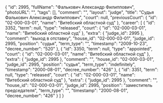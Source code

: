 {
    "id": 2995,
    "fullName": "Фалькович Александр Филиппович",
    "photoURL": "",
    "tags": [],
    "comment": "",
    "layout": "judge",
    "title": "Судья Фалькович Александр Филиппович",
    "court": null,
    "previousCourt": {
        "id": "02-000-03-01",
        "name": "Витебский областной суд"
    },
    "career": [
        {
            "id": 3352,
            "term": null,
            "type": "released",
            "court": {
                "id": "02-000-03-01",
                "name": "Витебский областной суд"
            },
            "extra": {
                "judge_id": 2995
            },
            "comment": "выход в отставку",
            "house_id": "02-000-03-01",
            "judge_id": 2995,
            "position": "судья",
            "term_type": "",
            "timestamp": "2009-10-23",
            "decree_number": "520"
        },
        {
            "id": 3350,
            "term": null,
            "type": "appointed",
            "court": {
                "id": "02-000-03-01",
                "name": "Витебский областной суд"
            },
            "extra": {
                "judge_id": 2995
            },
            "comment": "",
            "house_id": "02-000-03-01",
            "judge_id": 2995,
            "position": "судья",
            "term_type": "indefinitely",
            "timestamp": "2000-08-01",
            "decree_number": "426"
        },
        {
            "id": 3351,
            "term": null,
            "type": "released",
            "court": {
                "id": "02-000-03-01",
                "name": "Витебский областной суд"
            },
            "extra": {
                "judge_id": 2995
            },
            "comment": "",
            "house_id": "02-000-03-01",
            "judge_id": 2995,
            "position": "заместитель председателя",
            "term_type": "",
            "timestamp": "2000-08-01",
            "decree_number": "426"
        }
    ]
}